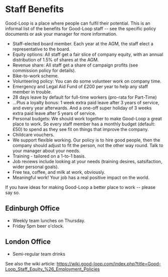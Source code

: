 
# Staff Benefits

Good-Loop is a place where people can fulfil their potential. 
This is an informal list of the benefits for Good-Loop staff -- see the specific policy documents or ask 
your manager for more information.

 - Staff-elected board member. Each year at the AGM, the staff elect a representative to the board.
 - Equity options: All staff get a fair slice of company equity, with an annual distribution of 1.5% of shares at the AGM.
 - Revenue share: All staff get a share of campaign profits (see commission policy for details).
 - Bike-to-work scheme.
 - Volunteering policy: You can do some volunteer work on company time.
 - Emergency and Legal Aid Fund of £200 per year to help any staff member in trouble.
 - 28 days leave by default for full-time workers (pro-rata for Part-Time)
 - ...Plus a loyalty bonus: 1 week extra paid leave after 3 years of service, and every year afterwards. 
 And a one-off super holiday of 3 weeks extra paid leave after 5 years of service.
 - Personal budgets: We should work together to make Good-Loop a great place to work.
 So every staff member has a monthly budget (default: £50) to spend as they see fit on things that improve the company.
 - Childcare vouchers.
 - We support flexible working. Our policy is to hire good people, 
 then the company should adjust to fit the person, not the other way round. 
 Talk to your manager about your needs.
 - Training - tailored on a 1-to-1 basis.
 - Job reviews include looking at your needs (training desires, satsifaction, wider personal goals).
 - Free tea, coffee, and milk at work, obviously.
 - Meaningful work! Your job has a real positive impact on the world.

If you have ideas for making Good-Loop a better place to work -- please say so.

## Edinburgh Office

 - Weekly team lunches on Thursday.
 - Friday 5pm beer o'clock.

## London Office

 - Semi-regular team drinks

See also the wiki article: <https://wiki.good-loop.com/index.php?title=Good-Loop_Staff_Equity_%26_Employment_Policies>
